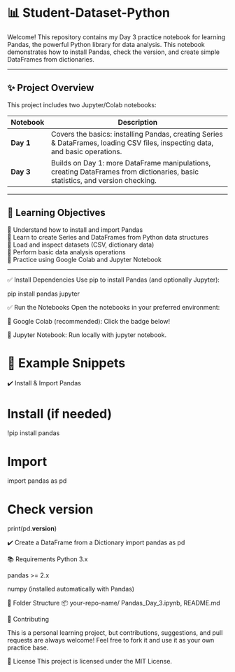 # 📊 Student-Dataset-Python
Welcome! This repository contains my Day 3 practice notebook for learning Pandas, the powerful Python library for data analysis. This notebook demonstrates how to install Pandas, check the version, and create simple DataFrames from dictionaries.

---

## ✨ Project Overview

This project includes two Jupyter/Colab notebooks:

| Notebook | Description |
|----------|-------------|
| **Day 1** | Covers the basics: installing Pandas, creating Series & DataFrames, loading CSV files, inspecting data, and basic operations. |
| **Day 3** | Builds on Day 1: more DataFrame manipulations, creating DataFrames from dictionaries, basic statistics, and version checking. |

---

## 🎯 Learning Objectives

📌 Understand how to install and import Pandas  
📌 Learn to create Series and DataFrames from Python data structures  
📌 Load and inspect datasets (CSV, dictionary data)  
📌 Perform basic data analysis operations  
📌 Practice using Google Colab and Jupyter Notebook

---

✅ Install Dependencies
Use pip to install Pandas (and optionally Jupyter):

pip install pandas jupyter

✅ Run the Notebooks
Open the notebooks in your preferred environment:

📒 Google Colab (recommended): Click the badge below!

📒 Jupyter Notebook: Run locally with jupyter notebook.


# 🧩 Example Snippets

✔️ Install & Import Pandas

# Install (if needed)
!pip install pandas

# Import
import pandas as pd

# Check version
print(pd.__version__)

✔️ Create a DataFrame from a Dictionary
import pandas as pd

📚 Requirements
Python 3.x

pandas >= 2.x

numpy (installed automatically with Pandas)

📌 Folder Structure
📦 your-repo-name/ Pandas_Day_3.ipynb, README.md
 
 
🙌 Contributing

This is a personal learning project, but contributions, suggestions, and pull requests are always welcome!
Feel free to fork it and use it as your own practice base.



📄 License
This project is licensed under the MIT License.
